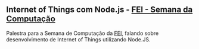 ## Internet of Things com Node.js - [FEI - Semana da Computação](http://www.blogdafei.com.br/semanadaengenharia/)</a></h3>

Palestra para a Semana de Computação da [FEI](http://www.fei.edu.br/), falando sobre desenvolvimento de Internet of Things utilizando Node.JS.

